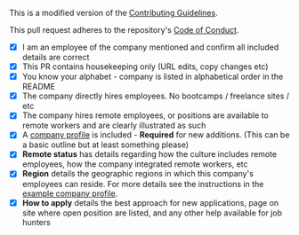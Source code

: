 This is a modified version of the [Contributing Guidelines](https://github.com/remoteintech/remote-jobs/blob/master/CONTRIBUTING.md).

This pull request adheres to the repository's [Code of Conduct](https://github.com/remoteintech/remote-jobs/blob/master/CODE_OF_CONDUCT.md).

- [x] I am an employee of the company mentioned and confirm all included details are correct
- [x] This PR contains housekeeping only (URL edits, copy changes etc)
- [x] You know your alphabet - company is listed in alphabetical order in the README
- [x] The company directly hires employees. No bootcamps / freelance sites / etc
- [x] The company hires remote employees, or positions are available to remote workers and are clearly illustrated as such
- [x] A [company profile](https://github.com/remoteintech/remote-jobs/blob/master/company-profiles/example.md) is included - __Required__ for new additions. (This can be a basic outline but at least something please)
- [x] __Remote status__ has details regarding how the culture includes remote employees, how the company integrated remote workers, etc
- [x] __Region__ details the geographic regions in which this company's employees can reside. For more details see the instructions in the [example company profile](/company-profiles/example.md#region).
- [x] __How to apply__ details the best approach for new applications, page on site where open position are listed, and any other help available for job hunters
